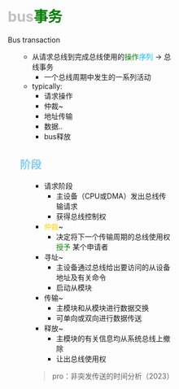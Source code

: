 <div style="float: left; width: 64%; padding: 1%;">

#  <span style="color: silver;">bus<span style="color: green;">事务</span>  
Bus transaction

<ul>

- 从请求总线到完成总线使用的<span style="color: green;">操作</span><span style="color: deepskyblue;">序列</span> → 总线事务
  - 一个总线周期中发生的一系列活动
- typically:
  - 请求操作
  - 仲裁~
  - 地址传输
  - 数据..
  - bus释放

## <span style="color: LightSkyBlue;">阶段</span>

<ul>

- 请求阶段
  - 主设备（CPU或DMA）发出总线传输请求
  - 获得总线控制权
-  <span style="color: Gold;">仲裁</span>~
   - 决定将下一个传输周期的总线使用权 <span style="color: green;">授予</span> 某个申请者
- 寻址~
  - 主设备通过总线给出要访问的从设备地址及有关命令
  - 启动从模块
- 传输~
  - 主模块和从模块进行数据交换
  - 可单向或双向进行数据传送
- 释放~
  - 主模块的有关信息均从系统总线上撤除
  - 让出总线使用权

> pro：非突发传送的时间分析（2023）  

</div>
<div style="float: right; width: 26%; padding: 1%;">

</div>
<div style="clear: both;"></div>

